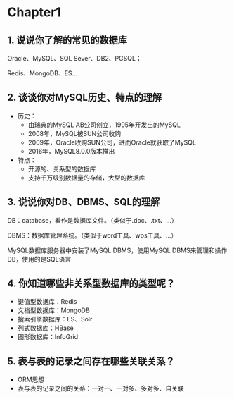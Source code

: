 # Chapter1

## 1. 说说你了解的常见的数据库

Oracle、MySQL、SQL Sever、DB2、PGSQL；

Redis、MongoDB、ES...

## 2. 谈谈你对MySQL历史、特点的理解

- 历史：
  - 由瑞典的MySQL AB公司创立，1995年开发出的MySQL
  - 2008年，MySQL被SUN公司收购
  - 2009年，Oracle收购SUN公司，进而Oracle就获取了MySQL
  - 2016年，MySQL8.0.0版本推出
- 特点：
  - 开源的、关系型的数据库
  - 支持千万级别数据量的存储，大型的数据库

## 3. 说说你对DB、DBMS、SQL的理解

DB：database，看作是数据库文件。（类似于.doc、.txt、...）

DBMS：数据库管理系统。（类似于word工具、wps工具、...）

MySQL数据库服务器中安装了MySQL DBMS，使用MySQL DBMS来管理和操作DB，使用的是SQL语言

## 4. 你知道哪些非关系型数据库的类型呢？

- 键值型数据库：Redis
- 文档型数据库：MongoDB
- 搜索引擎数据库：ES、Solr
- 列式数据库：HBase
- 图形数据库：InfoGrid

## 5. 表与表的记录之间存在哪些关联关系？

- ORM思想
- 表与表的记录之间的关系：一对一、一对多、多对多、自关联